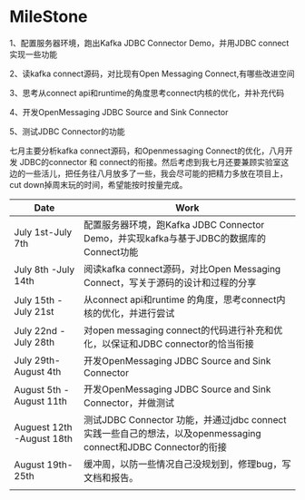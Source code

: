 # MileStone

1、配置服务器环境，跑出Kafka JDBC Connector Demo，并用JDBC connect实现一些功能

2、读kafka connect源码，对比现有Open Messaging Connect,有哪些改进空间

3、思考从connect api和runtime的角度思考connect内核的优化，并补充代码

4、开发OpenMessaging JDBC Source and Sink Connector

5、测试JDBC Connector的功能



七月主要分析kafka connect源码，和Openmessaging Connect的优化，八月开发 JDBC的connector 和 connect的衔接。然后考虑到我七月还要兼顾实验室这边的一些活儿，把任务往八月放多了一些，我会尽可能的把精力多放在项目上，cut down掉周末玩的时间，希望能按时按量完成。



| Date                      | Work                                                         |
| ------------------------- | ------------------------------------------------------------ |
| July 1st-July 7th         | 配置服务器环境，跑Kafka JDBC Connector Demo，并实现kafka与基于JDBC的数据库的 Connect功能 |
| July 8th -July 14th       | 阅读kafka connect源码，对比Open Messaging Connect，写关于源码的设计和过程的分享 |
| July 15th - July 21st     | 从connect api和runtime 的角度，思考connect内核的优化，并进行尝试 |
| July 22nd - July 28th     | 对open messaging connect的代码进行补充和优化，以保证和JDBC connector的恰当衔接 |
| July 29th-August 4th      | 开发OpenMessaging JDBC Source and Sink Connector             |
| August 5th -August 11th   | 开发OpenMessaging JDBC Source and Sink Connector，并做测试   |
| Auguest 12th -August 18th | 测试JDBC Connector 功能，并通过jdbc connect 实践一些自己的想法，以及openmessaging connect和JDBC Connector的衔接 |
| August 19th-25th          | 缓冲周，以防一些情况自己没规划到，修理bug，写文档和报告。    |
|                           |                                                              |

